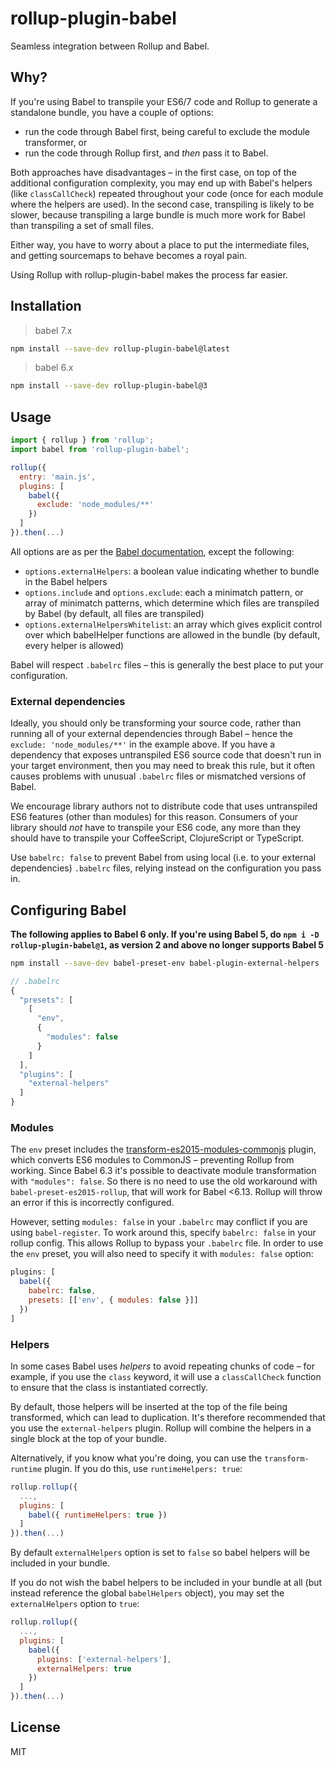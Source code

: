 # rollup-plugin-babel

Seamless integration between Rollup and Babel.

## Why?

If you're using Babel to transpile your ES6/7 code and Rollup to generate a standalone bundle, you have a couple of options:

* run the code through Babel first, being careful to exclude the module transformer, or
* run the code through Rollup first, and *then* pass it to Babel.

Both approaches have disadvantages – in the first case, on top of the additional configuration complexity, you may end up with Babel's helpers (like `classCallCheck`) repeated throughout your code (once for each module where the helpers are used). In the second case, transpiling is likely to be slower, because transpiling a large bundle is much more work for Babel than transpiling a set of small files.

Either way, you have to worry about a place to put the intermediate files, and getting sourcemaps to behave becomes a royal pain.

Using Rollup with rollup-plugin-babel makes the process far easier.


## Installation

> babel 7.x

```bash
npm install --save-dev rollup-plugin-babel@latest
```

> babel 6.x

```bash
npm install --save-dev rollup-plugin-babel@3
```

## Usage

```js
import { rollup } from 'rollup';
import babel from 'rollup-plugin-babel';

rollup({
  entry: 'main.js',
  plugins: [
    babel({
      exclude: 'node_modules/**'
    })
  ]
}).then(...)
```

All options are as per the [Babel documentation](https://babeljs.io/), except the following:

   * `options.externalHelpers`: a boolean value indicating whether to bundle in the Babel helpers
   * `options.include` and `options.exclude`: each a minimatch pattern, or array of minimatch patterns, which determine which files are transpiled by Babel (by default, all files are transpiled)
   * `options.externalHelpersWhitelist`: an array which gives explicit control over which babelHelper functions are allowed in the bundle (by default, every helper is allowed)

Babel will respect `.babelrc` files – this is generally the best place to put your configuration.

### External dependencies

Ideally, you should only be transforming your source code, rather than running all of your external dependencies through Babel – hence the `exclude: 'node_modules/**'` in the example above. If you have a dependency that exposes untranspiled ES6 source code that doesn't run in your target environment, then you may need to break this rule, but it often causes problems with unusual `.babelrc` files or mismatched versions of Babel.

We encourage library authors not to distribute code that uses untranspiled ES6 features (other than modules) for this reason. Consumers of your library should *not* have to transpile your ES6 code, any more than they should have to transpile your CoffeeScript, ClojureScript or TypeScript.

Use `babelrc: false` to prevent Babel from using local (i.e. to your external dependencies) `.babelrc` files, relying instead on the configuration you pass in.


## Configuring Babel

**The following applies to Babel 6 only. If you're using Babel 5, do `npm i -D rollup-plugin-babel@1`, as version 2 and above no longer supports Babel 5**

```bash
npm install --save-dev babel-preset-env babel-plugin-external-helpers
```

```js
// .babelrc
{
  "presets": [
    [
      "env",
      {
        "modules": false
      }
    ]
  ],
  "plugins": [
    "external-helpers"
  ]
}
```

### Modules

The `env` preset includes the [transform-es2015-modules-commonjs](http://babeljs.io/docs/plugins/transform-es2015-modules-commonjs/) plugin, which converts ES6 modules to CommonJS – preventing Rollup from working. Since Babel 6.3 it's possible to deactivate module transformation with `"modules": false`. So there is no need to use the old workaround with `babel-preset-es2015-rollup`, that will work for Babel <6.13. Rollup will throw an error if this is incorrectly configured.

However, setting `modules: false` in your `.babelrc` may conflict if you are using `babel-register`. To work around this, specify `babelrc: false` in your rollup config. This allows Rollup to bypass your `.babelrc` file. In order to use the `env` preset, you will also need to specify it with `modules: false` option:
```js
plugins: [
  babel({
    babelrc: false,
    presets: [['env', { modules: false }]]
  })
]
```
### Helpers

In some cases Babel uses *helpers* to avoid repeating chunks of code – for example, if you use the `class` keyword, it will use a `classCallCheck` function to ensure that the class is instantiated correctly.

By default, those helpers will be inserted at the top of the file being transformed, which can lead to duplication. It's therefore recommended that you use the `external-helpers` plugin. Rollup will combine the helpers in a single block at the top of your bundle.

Alternatively, if you know what you're doing, you can use the `transform-runtime` plugin. If you do this, use `runtimeHelpers: true`:

```js
rollup.rollup({
  ...,
  plugins: [
    babel({ runtimeHelpers: true })
  ]
}).then(...)
```

By default `externalHelpers` option is set to `false` so babel helpers will be included in your bundle.

If you do not wish the babel helpers to be included in your bundle at all (but instead reference the global `babelHelpers` object), you may set the `externalHelpers` option to `true`:

```js
rollup.rollup({
  ...,
  plugins: [
    babel({
      plugins: ['external-helpers'],
      externalHelpers: true
    })
  ]
}).then(...)
```

## License

MIT
